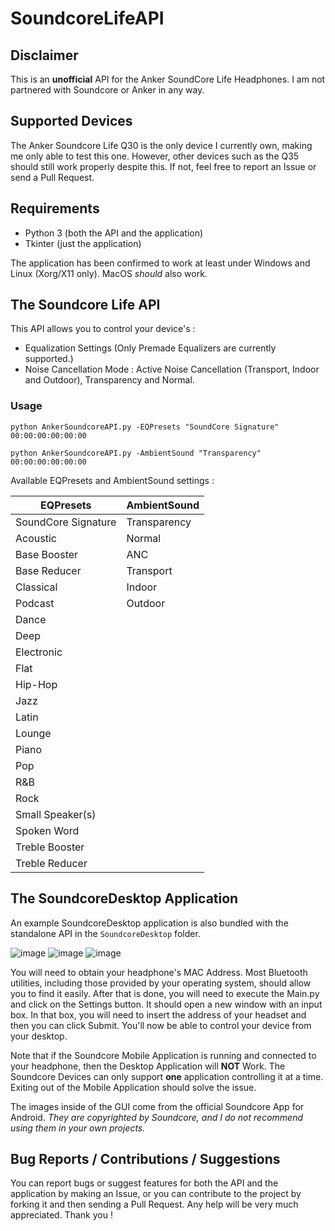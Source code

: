 # SoundcoreLifeAPI

## Disclaimer
This is an **unofficial** API for the Anker SoundCore Life Headphones. I am not partnered with Soundcore or Anker in any way.

## Supported Devices
The Anker Soundcore Life Q30 is the only device I currently own, making me only able to test this one. However, other devices such as the Q35 should still work properly despite this. If not, feel free to report an Issue or send a Pull Request.

## Requirements
- Python 3 (both the API and the application)
- Tkinter (just the application)

The application has been confirmed to work at least under Windows and Linux (Xorg/X11 only). MacOS *should* also work.

## The Soundcore Life API
This API allows you to control your device's :
- Equalization Settings (Only Premade Equalizers are currently supported.)
- Noise Cancellation Mode : Active Noise Cancellation (Transport, Indoor and Outdoor), Transparency and Normal.

### Usage
```python AnkerSoundcoreAPI.py -EQPresets "SoundCore Signature" 00:00:00:00:00:00```

```python AnkerSoundcoreAPI.py -AmbientSound "Transparency" 00:00:00:00:00:00```

Available EQPresets and AmbientSound settings :

| EQPresets | AmbientSound |
| ---- | ---- |
| SoundCore Signature | Transparency |
| Acoustic | Normal |
| Base Booster | ANC |
| Base Reducer | Transport |
| Classical | Indoor |
| Podcast | Outdoor |
| Dance |
| Deep |
| Electronic |
| Flat |
| Hip-Hop |
| Jazz |
| Latin |
| Lounge |
| Piano |
| Pop |
| R&B |
| Rock |
| Small Speaker(s) |
| Spoken Word |
| Treble Booster |
| Treble Reducer |

## The SoundcoreDesktop Application
An example SoundcoreDesktop application is also bundled with the standalone API in the `SoundcoreDesktop` folder.

![image](https://user-images.githubusercontent.com/55416314/148499329-8e446bea-6c93-4d70-977b-ff7128e1f6c3.png)
![image](https://user-images.githubusercontent.com/55416314/148499360-63be8411-0aa7-4330-ba09-94bf445d2c80.png)
![image](https://user-images.githubusercontent.com/55416314/148499372-01b6d569-d92a-41ef-b58d-b8fa5f6cbf81.png)


You will need to obtain your headphone's MAC Address. Most Bluetooth utilities, including those provided by your operating system, should allow you to find it easily.
After that is done, you will need to execute the Main.py and click on the Settings button.
It should open a new window with an input box. In that box, you will need to insert the address of your headset and then you can click Submit.
You'll now be able to control your device from your desktop.

Note that if the Soundcore Mobile Application is running and connected to your headphone, then the Desktop Application will **NOT** Work.
The Soundcore Devices can only support **one** application controlling it at a time. Exiting out of the Mobile Application should solve the issue.

The images inside of the GUI come from the official Soundcore App for Android. *They are copyrighted by Soundcore, and I do not recommend using them in your own projects.*

## Bug Reports / Contributions / Suggestions

You can report bugs or suggest features for both the API and the application by making an Issue, or you can contribute to the project by forking it and then sending a Pull Request. Any help will be very much appreciated. Thank you !
